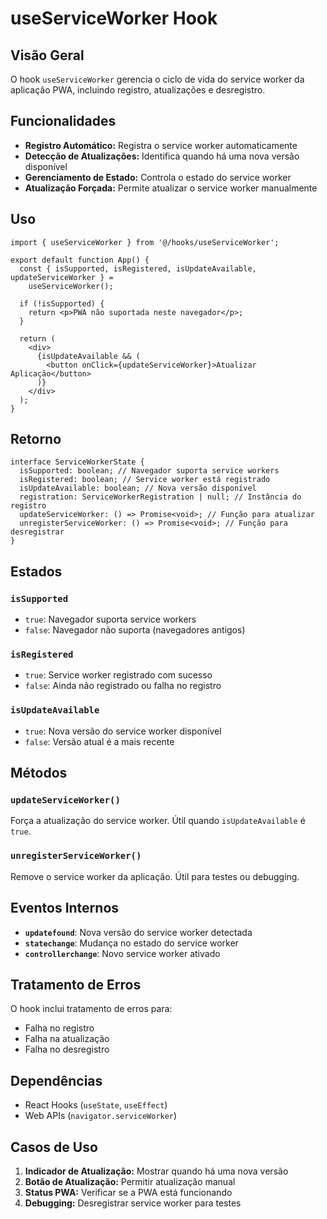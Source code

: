 # useServiceWorker Hook

## Visão Geral

O hook `useServiceWorker` gerencia o ciclo de vida do service worker da aplicação PWA, incluindo registro, atualizações e desregistro.

## Funcionalidades

- **Registro Automático:** Registra o service worker automaticamente
- **Detecção de Atualizações:** Identifica quando há uma nova versão disponível
- **Gerenciamento de Estado:** Controla o estado do service worker
- **Atualização Forçada:** Permite atualizar o service worker manualmente

## Uso

```tsx
import { useServiceWorker } from '@/hooks/useServiceWorker';

export default function App() {
  const { isSupported, isRegistered, isUpdateAvailable, updateServiceWorker } =
    useServiceWorker();

  if (!isSupported) {
    return <p>PWA não suportada neste navegador</p>;
  }

  return (
    <div>
      {isUpdateAvailable && (
        <button onClick={updateServiceWorker}>Atualizar Aplicação</button>
      )}
    </div>
  );
}
```

## Retorno

```tsx
interface ServiceWorkerState {
  isSupported: boolean; // Navegador suporta service workers
  isRegistered: boolean; // Service worker está registrado
  isUpdateAvailable: boolean; // Nova versão disponível
  registration: ServiceWorkerRegistration | null; // Instância do registro
  updateServiceWorker: () => Promise<void>; // Função para atualizar
  unregisterServiceWorker: () => Promise<void>; // Função para desregistrar
}
```

## Estados

### `isSupported`

- `true`: Navegador suporta service workers
- `false`: Navegador não suporta (navegadores antigos)

### `isRegistered`

- `true`: Service worker registrado com sucesso
- `false`: Ainda não registrado ou falha no registro

### `isUpdateAvailable`

- `true`: Nova versão do service worker disponível
- `false`: Versão atual é a mais recente

## Métodos

### `updateServiceWorker()`

Força a atualização do service worker. Útil quando `isUpdateAvailable` é `true`.

### `unregisterServiceWorker()`

Remove o service worker da aplicação. Útil para testes ou debugging.

## Eventos Internos

- **`updatefound`**: Nova versão do service worker detectada
- **`statechange`**: Mudança no estado do service worker
- **`controllerchange`**: Novo service worker ativado

## Tratamento de Erros

O hook inclui tratamento de erros para:

- Falha no registro
- Falha na atualização
- Falha no desregistro

## Dependências

- React Hooks (`useState`, `useEffect`)
- Web APIs (`navigator.serviceWorker`)

## Casos de Uso

1. **Indicador de Atualização:** Mostrar quando há uma nova versão
2. **Botão de Atualização:** Permitir atualização manual
3. **Status PWA:** Verificar se a PWA está funcionando
4. **Debugging:** Desregistrar service worker para testes
